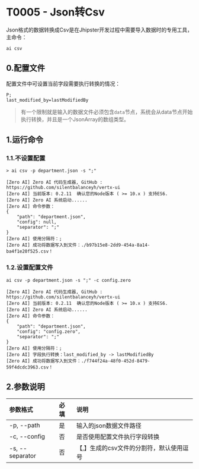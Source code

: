 # T0005 - Json转Csv

Json格式的数据转换成Csv是在Jhipster开发过程中需要导入数据时的专用工具，主命令：

```shell
ai csv
```

## 0.配置文件

配置文件中可设置当前字段需要执行转换的情况：

```properties
P;
last_modified_by=lastModifiedBy
```

> 有一个限制就是输入的数据文件必须包含`data`节点，系统会从data节点开始执行转换，并且是一个JsonArray的数组类型。

## 1.运行命令

### 1.1.不设置配置

```shell
> ai csv -p department.json -s ";" 

[Zero AI] Zero AI 代码生成器, GitHub : https://github.com/silentbalanceyh/vertx-ui
[Zero AI] 当前版本: 0.2.11  确认您的Node版本 ( >= 10.x ) 支持ES6.
[Zero AI] Zero AI 系统启动......
[Zero AI] 命令参数：
{
    "path": "department.json",
    "config": null,
    "separator": ";"
}
[Zero AI] 使用分隔符：;
[Zero AI] 成功将数据写入到文件：./b97b15e8-2dd9-454a-8a14-ba4f1e20f525.csv！
```

### 1.2.设置配置文件

```shell
ai csv -p department.json -s ";" -c config.zero

[Zero AI] Zero AI 代码生成器, GitHub : https://github.com/silentbalanceyh/vertx-ui
[Zero AI] 当前版本: 0.2.11  确认您的Node版本 ( >= 10.x ) 支持ES6.
[Zero AI] Zero AI 系统启动......
[Zero AI] 命令参数：
{
    "path": "department.json",
    "config": "config.zero",
    "separator": ";"
}
[Zero AI] 使用分隔符：;
[Zero AI] 字段执行转换：last_modified_by -> lastModifiedBy
[Zero AI] 成功将数据写入到文件：./f744f24a-48f0-452d-8479-59f4dcdc3963.csv！
```

## 2.参数说明

| 参数格式 | 必填 | 说明 |
| :--- | :--- | :--- |
| -p, --path | 是 | 输入的json数据文件路径 |
| -c, --config | 否 | 是否使用配置文件执行字段转换 |
| -s, --separator | 否 | 【,】生成的csv文件的分割符，默认使用逗号 |



